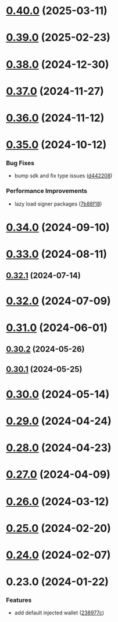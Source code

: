# [0.40.0](https://github.com/rango-exchange/rango-client/compare/provider-default@0.39.0...provider-default@0.40.0) (2025-03-11)



# [0.39.0](https://github.com/rango-exchange/rango-client/compare/provider-default@0.38.0...provider-default@0.39.0) (2025-02-23)



# [0.38.0](https://github.com/rango-exchange/rango-client/compare/provider-default@0.37.0...provider-default@0.38.0) (2024-12-30)



# [0.37.0](https://github.com/rango-exchange/rango-client/compare/provider-default@0.36.0...provider-default@0.37.0) (2024-11-27)



# [0.36.0](https://github.com/rango-exchange/rango-client/compare/provider-default@0.35.0...provider-default@0.36.0) (2024-11-12)



# [0.35.0](https://github.com/rango-exchange/rango-client/compare/provider-default@0.34.0...provider-default@0.35.0) (2024-10-12)


### Bug Fixes

* bump sdk and fix type issues ([d442208](https://github.com/rango-exchange/rango-client/commit/d4422083bf5dd27d5f509ce1db7f9560d05428c8))


### Performance Improvements

* lazy load signer packages ([7b88f18](https://github.com/rango-exchange/rango-client/commit/7b88f1834f7b29b4b81ab6c81a07bb88e8ccf55c))



# [0.34.0](https://github.com/rango-exchange/rango-client/compare/provider-default@0.33.0...provider-default@0.34.0) (2024-09-10)



# [0.33.0](https://github.com/rango-exchange/rango-client/compare/provider-default@0.32.1...provider-default@0.33.0) (2024-08-11)



## [0.32.1](https://github.com/rango-exchange/rango-client/compare/provider-default@0.32.0...provider-default@0.32.1) (2024-07-14)



# [0.32.0](https://github.com/rango-exchange/rango-client/compare/provider-default@0.30.2...provider-default@0.32.0) (2024-07-09)



# [0.31.0](https://github.com/rango-exchange/rango-client/compare/provider-default@0.30.2...provider-default@0.31.0) (2024-06-01)



## [0.30.2](https://github.com/rango-exchange/rango-client/compare/provider-default@0.30.1...provider-default@0.30.2) (2024-05-26)



## [0.30.1](https://github.com/rango-exchange/rango-client/compare/provider-default@0.30.0...provider-default@0.30.1) (2024-05-25)



# [0.30.0](https://github.com/rango-exchange/rango-client/compare/provider-default@0.29.0...provider-default@0.30.0) (2024-05-14)



# [0.29.0](https://github.com/rango-exchange/rango-client/compare/provider-default@0.28.0...provider-default@0.29.0) (2024-04-24)



# [0.28.0](https://github.com/rango-exchange/rango-client/compare/provider-default@0.27.0...provider-default@0.28.0) (2024-04-23)



# [0.27.0](https://github.com/rango-exchange/rango-client/compare/provider-default@0.26.0...provider-default@0.27.0) (2024-04-09)



# [0.26.0](https://github.com/rango-exchange/rango-client/compare/provider-default@0.25.0...provider-default@0.26.0) (2024-03-12)



# [0.25.0](https://github.com/rango-exchange/rango-client/compare/provider-default@0.24.0...provider-default@0.25.0) (2024-02-20)



# [0.24.0](https://github.com/rango-exchange/rango-client/compare/provider-default@0.23.0...provider-default@0.24.0) (2024-02-07)



# 0.23.0 (2024-01-22)


### Features

* add default injected wallet ([238977c](https://github.com/rango-exchange/rango-client/commit/238977c0e3cd09feba9f2557f1b099b9af3afb0d))



